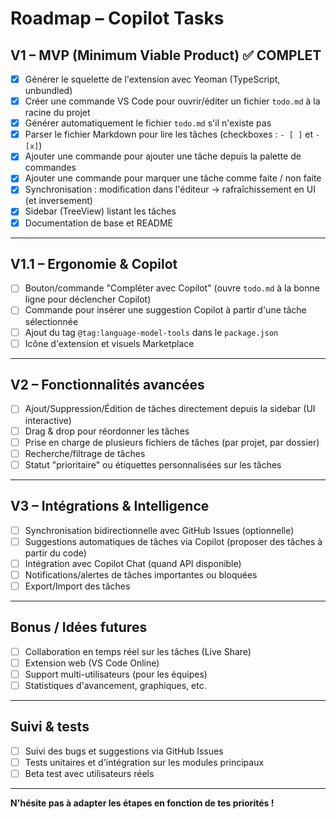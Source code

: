 # Roadmap – Copilot Tasks

## V1 – MVP (Minimum Viable Product) ✅ COMPLET

- [x] Générer le squelette de l'extension avec Yeoman (TypeScript, unbundled)
- [x] Créer une commande VS Code pour ouvrir/éditer un fichier `todo.md` à la racine du projet
- [x] Générer automatiquement le fichier `todo.md` s'il n'existe pas
- [x] Parser le fichier Markdown pour lire les tâches (checkboxes : `- [ ]` et `- [x]`)
- [x] Ajouter une commande pour ajouter une tâche depuis la palette de commandes
- [x] Ajouter une commande pour marquer une tâche comme faite / non faite
- [x] Synchronisation : modification dans l'éditeur → rafraîchissement en UI (et inversement)
- [x] Sidebar (TreeView) listant les tâches
- [x] Documentation de base et README

---

## V1.1 – Ergonomie & Copilot

- [ ] Bouton/commande "Compléter avec Copilot" (ouvre `todo.md` à la bonne ligne pour déclencher Copilot)
- [ ] Commande pour insérer une suggestion Copilot à partir d'une tâche sélectionnée
- [ ] Ajout du tag `@tag:language-model-tools` dans le `package.json`
- [ ] Icône d'extension et visuels Marketplace

---

## V2 – Fonctionnalités avancées

- [ ] Ajout/Suppression/Édition de tâches directement depuis la sidebar (UI interactive)
- [ ] Drag & drop pour réordonner les tâches
- [ ] Prise en charge de plusieurs fichiers de tâches (par projet, par dossier)
- [ ] Recherche/filtrage de tâches
- [ ] Statut "prioritaire" ou étiquettes personnalisées sur les tâches

---

## V3 – Intégrations & Intelligence

- [ ] Synchronisation bidirectionnelle avec GitHub Issues (optionnelle)
- [ ] Suggestions automatiques de tâches via Copilot (proposer des tâches à partir du code)
- [ ] Intégration avec Copilot Chat (quand API disponible)
- [ ] Notifications/alertes de tâches importantes ou bloquées
- [ ] Export/Import des tâches

---

## Bonus / Idées futures

- [ ] Collaboration en temps réel sur les tâches (Live Share)
- [ ] Extension web (VS Code Online)
- [ ] Support multi-utilisateurs (pour les équipes)
- [ ] Statistiques d'avancement, graphiques, etc.

---

## Suivi & tests

- [ ] Suivi des bugs et suggestions via GitHub Issues
- [ ] Tests unitaires et d'intégration sur les modules principaux
- [ ] Beta test avec utilisateurs réels

---

**N'hésite pas à adapter les étapes en fonction de tes priorités !**
